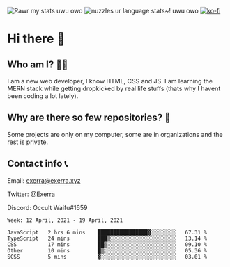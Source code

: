 ![Rawr my stats uwu owo](https://github-readme-stats.vercel.app/api?username=Exerra&show_icons=true&theme=buefy)
![nuzzles ur language stats~! uwu owo](https://github-readme-stats.vercel.app/api/top-langs/?username=Exerra&layout=compact)
[![ko-fi](https://www.ko-fi.com/img/githubbutton_sm.svg)](https://ko-fi.com/X8X130H96)
# Hi there 👋
## Who am I? 🙋‍♀️
I am a new web developer, I know HTML, CSS and JS. I am learning the MERN stack while getting dropkicked by real life stuffs (thats why I havent been coding a lot lately).
## Why are there so few repositories? 🤔
Some projects are only on my computer, some are in organizations and the rest is private.
## Contact info 📞
Email: [exerra@exerra.xyz](mailto:exerra@exerra.xyz)

Twitter: [@Exerra](https://twitter.com/exerra)

Discord: Occult Waifu#1659

<!--START_SECTION:waka-->
```text
Week: 12 April, 2021 - 19 April, 2021

JavaScript   2 hrs 6 mins    ████████████████▓░░░░░░░░   67.31 % 
TypeScript   24 mins         ███▒░░░░░░░░░░░░░░░░░░░░░   13.14 % 
CSS          17 mins         ██▒░░░░░░░░░░░░░░░░░░░░░░   09.10 % 
Other        10 mins         █▒░░░░░░░░░░░░░░░░░░░░░░░   05.36 % 
SCSS         5 mins          ▓░░░░░░░░░░░░░░░░░░░░░░░░   03.01 % 
```
<!--END_SECTION:waka-->


